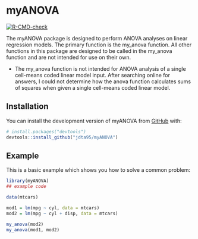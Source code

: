
# myANOVA

<!-- badges: start -->
[![R-CMD-check](https://github.com/jdta95/myANOVA/actions/workflows/R-CMD-check.yaml/badge.svg)](https://github.com/jdta95/myANOVA/actions/workflows/R-CMD-check.yaml)
<!-- badges: end -->

The myANOVA package is designed to perform ANOVA analyses on linear regression models. The primary function is the my_anova function. All other functions in this package are designed to be called in the my_anova function and are not intended for use on their own.

* The my_anova function is not intended for ANOVA analysis of a single cell-means coded linear model input. After searching online for answers, I could not determine how the anova function calculates sums of squares when given a single cell-means coded linear model.


## Installation

You can install the development version of myANOVA from [GitHub](https://github.com/jdta95/myANOVA) with:

``` r
# install.packages("devtools")
devtools::install_github("jdta95/myANOVA")
```

## Example

This is a basic example which shows you how to solve a common problem:

``` r
library(myANOVA)
## example code

data(mtcars)

mod1 = lm(mpg ~ cyl, data = mtcars)
mod2 = lm(mpg ~ cyl + disp, data = mtcars)

my_anova(mod2)
my_anova(mod1, mod2)
```

